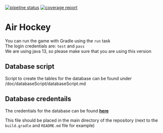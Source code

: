[![pipeline status](https://gitlab.ewi.tudelft.nl/cse2115/2019-2020/AH/sem-group-43/template/badges/master/pipeline.svg)](https://gitlab.ewi.tudelft.nl/cse2115/2019-2020/AH/sem-group-43/template/badges/master)
[![coverage report](https://gitlab.ewi.tudelft.nl/cse2115/2019-2020/AH/sem-group-43/template/badges/master/coverage.svg)](https://gitlab.ewi.tudelft.nl/cse2115/2019-2020/AH/sem-group-43/template/badges/master)

# Air Hockey
You can run the game with Gradle using the `run` task <br/>
The login credentials are: `test` and `pass` <br/>
We are using java 13, so please make sure that you are using this version

## Database script
Script to create the tables for the database can be found under /doc/databaseScript/databaseScript.md

## Database credentails
The credentials for the database can be found <b>[here](https://drive.google.com/file/d/124rb00SqQfP7IaTsVE1L3Ia9ryzbWCyW/view?usp=sharing)</b>

This file should be placed in the main directory of the repository (next to the `build.gradle` and `README.md` file for example) 